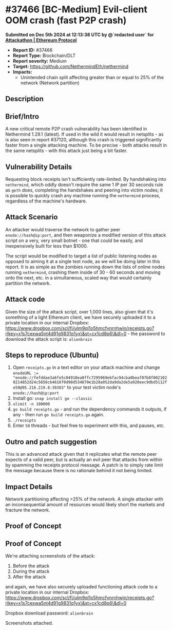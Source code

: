 # #37466 \[BC-Medium] Evil-client OOM crash (fast P2P crash)

**Submitted on Dec 5th 2024 at 12:13:38 UTC by @\`redacted user\` for** [**Attackathon | Ethereum Protocol**](https://immunefi.com/audit-competition/ethereum-protocol-attackathon)

* **Report ID:** #37466
* **Report Type:** Blockchain/DLT
* **Report severity:** Medium
* **Target:** https://github.com/NethermindEth/nethermind
* **Impacts:**
  * Unintended chain split affecting greater than or equal to 25% of the network (Network partition)

## Description

## Brief/Intro

A new critical remote P2P crash vulnerability has been identified in Nethermind 1.29.1 (latest). If used in the wild it would result in netsplits - as is also seen in report #37120, although this crash is triggered significantly faster from a single attacking machine. To be precise - both attacks result in the same netsplits - with this attack just being a bit faster.

## Vulnerability Details

Requesting block receipts isn't sufficiently rate-limited. By handshaking into `nethermind`, which oddly doesn't require the same 1 IP per 30 seconds rule as `geth` does, completing the handshakes and peering into victim nodes; it is possible to quickly crash any machine running the `nethermind` process, regardless of the machine's hardware.

## Attack Scenario

An attacker would traverse the network to gather peer `enode://hash@ip:port`, and then weaponize a modified version of this attack script on a very, very small botnet - one that could be easily, and inexpensively built for less than $1000.

The script would be modified to target a list of public listening nodes as opposed to aiming it at a single test node, as we will be doing later in this report. It is as simple as the zombies running down the lists of online nodes running `nethermind`, crashing them inside of 30 - 60 seconds and moving onto the next, etc. in a simultaneous, scaled way that would certainly partition the network.

## Attack code

Given the size of the attack script, over 1,000 lines, also given that it's something of a light Ethereum client, we have securely uploaded it to a private location in our internal Dropbox: https://www.dropbox.com/scl/fi/ulm9ql1o5hmcfvnrnhwin/receipts.go?rlkey=x1s7cexwa5nt4d91g9831q1yx\&st=cx1cd8p6\&dl=0 - the password to download the attack script is: `alienbrain`

## Steps to reproduce (Ubuntu)

1. Open `receipts.go` in a text editor on your attack machine and change `enodeURL := "enode://fefddae3a6fe5c04910ea0ffc7295969ebfac94cba0beaf07b8f0021020214852d24c5658cb4616f0d90d534870e1b28a052da9da2de5a920eec9dbd5112fe59@95.216.219.8:30303"` to your test victim node's `enode://hash@ip:port`
2. Install go: `snap install go --classic`
3. `ulimit -n 100000`
4. `go build receipts.go` - and run the dependency commands it outputs, if any - then run `go build receipts.go` again.
5. `./receipts`
6. Enter `50` threads - but feel free to experiment with this, and pauses, etc.

## Outro and patch suggestion

This is an advanced attack given that it replicates what the remote peer expects of a valid peer, but is actually an evil peer that attacks from within by spamming the receipts protocol message. A patch is to simply rate limit the message because there is no rationale behind it not being limited.

## Impact Details

Network partitioning affecting >25% of the network. A single attacker with an inconsequential amount of resources would likely short the markets and fracture the network.

## Proof of Concept

## Proof of Concept

We're attaching screenshots of the attack:

1. Before the attack
2. During the attack
3. After the attack

and again, we have also securely uploaded functioning attack code to a private location in our internal Dropbox: https://www.dropbox.com/scl/fi/ulm9ql1o5hmcfvnrnhwin/receipts.go?rlkey=x1s7cexwa5nt4d91g9831q1yx\&st=cx1cd8p6\&dl=0

Dropbox download password: `alienbrain`

Screenshots attached.

